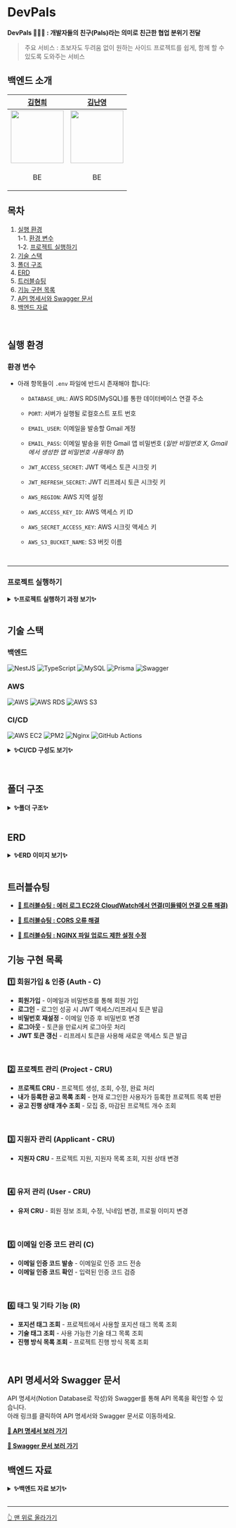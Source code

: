 # **DevPals**  
 **DevPals 🧑‍🤝‍🧑 : 개발자들의 친구(Pals)라는 의미로 친근한 협업 분위기 전달**<br>
> 주요 서비스 : 초보자도 두려움 없이 원하는 사이드 프로젝트를 쉽게, 함께 할 수 있도록 도와주는 서비스<br>

## 백엔드 소개
 | [김현희](https://github.com/Kim-Hyunhee) | [김난영](https://github.com/Algoruu) |
| -- | -- |
| <img src="https://avatars.githubusercontent.com/u/96518301?v=4" width="120" />  | <img src="https://avatars.githubusercontent.com/u/126838925?v=4" width="120" />  |
| <p align="center">BE</p> | <p align="center">BE</p> |

## 목차
1. [실행 환경](#실행-환경)  
   1-1. [환경 변수](#환경-변수)  
   1-2. [프로젝트 실행하기](#프로젝트-실행하기)  
2. [기술 스택](#기술-스택)  
3. [폴더 구조](#폴더-구조)  
4. [ERD](#erd)   
5. [트러블슈팅](#트러블슈팅)  
6. [기능 구현 목록](#기능-구현-목록)
7. [API 명세서와 Swagger 문서](#api-명세서와-swagger-문서)
8. [백엔드 자료](#백엔드-자료)

<br>

## 실행 환경
### 환경 변수
- 아래 항목들이 `.env` 파일에 반드시 존재해야 합니다:
  - `DATABASE_URL`: AWS RDS(MySQL)를 통한 데이터베이스 연결 주소

  - `PORT`: 서버가 실행될 로컬호스트 포트 번호

  - `EMAIL_USER`: 이메일을 발송할 Gmail 계정

  - `EMAIL_PASS`: 이메일 발송을 위한 Gmail 앱 비밀번호 (*일반 비밀번호 X, Gmail에서 생성한 앱 비밀번호 사용해야 함*)

  - `JWT_ACCESS_SECRET`: JWT 액세스 토큰 시크릿 키

  - `JWT_REFRESH_SECRET`: JWT 리프레시 토큰 시크릿 키

  - `AWS_REGION`: AWS 지역 설정

  - `AWS_ACCESS_KEY_ID`: AWS 액세스 키 ID

  - `AWS_SECRET_ACCESS_KEY`: AWS 시크릿 액세스 키

  - `AWS_S3_BUCKET_NAME`: S3 버킷 이름

<br>

---

### 프로젝트 실행하기

<details>
<summary><strong>✨프로젝트 실행하기 과정 보기✨</strong></summary>
<div markdown="1">

### 1️⃣ 프로젝트 클론
```bash
$ git clone https://github.com/D3vPals/backend.git
```

### 2️⃣ 의존성 설치
```bash
$ npm install
```

### 3️⃣ 환경 변수 설정 (.env 파일 생성)
```bash
$ touch .env
$ nano .env  # 또는 vim .env
```
⚠️ [.env](#환경-변수) 파일이 없으면 서버가 정상적으로 실행되지 않습니다.<br>

### 4️⃣ 데이터베이스 연결 (AWS RDS)
AWS RDS에서 MySQL 데이터베이스를 새로 생성한 후, .env 파일의 DATABASE_URL 값을 올바르게 설정하세요.<br>

**Prisma와 데이터베이스 동기화**
```bash
$ npx prisma db push
```
✅ 이 명령어는 Prisma와 MySQL을 동기화하며, 기존 마이그레이션 파일 없이도 작동합니다.<br>

### 5️⃣ 서버 실행 (개발 모드)
```bash
$ npm run start:dev
```

### 6️⃣ 서버 실행 (프로덕션 모드)
```bash
$ npm run build
$ npm run start:prod
```

### 7️⃣ 🔥 배포 서버 실행 방법

- **[📄 🔥 AWS EC2 (Amazon Linux 2023)에서 NestJS 배포하기](https://flint-waitress-888.notion.site/AWS-EC2-Amazon-Linux-2023-NestJS-18f050b5f48180ea94feca1c6c2966fa)**
  - 여기 과정에서 CI/CD가 잘 안먹힌다면 바로 밑의 글로 넘어가면 됩니다!

- **[📄 EC2, PM2, 그리고 GitHub Actions를 연결하여 자동 배포를 설정](https://flint-waitress-888.notion.site/EC2-PM2-GitHub-Actions-183050b5f48181968d16f8a0f96ef635)**
  - Amazon Linux 2023 기반 EC2에 알맞는 CI/CD 과정이 자세하게 나와있습니다.

- **[📄 EC2, PM2, CloudWatch Logs 설정 및 연동: 전체 과정 순서대로 정리](https://flint-waitress-888.notion.site/EC2-PM2-CloudWatch-Logs-183050b5f48181f1baebf6f6d2fd1e5a)**
  - 기존의 AWS CloudWatch에서는 어떤 엔드포인트에서 에러가 났는지 확인할 수 없어서 로그를 추가하는 과정입니다.

- **[📄 에러 로그 EC2와 CloudWatch에서 연결(미들웨어 연결 오류 해결)](https://flint-waitress-888.notion.site/EC2-CloudWatch-183050b5f4818108a02dfb5c00319e06)**
  - AWS CloudWatch Logs를 연결하려다가 미들웨어 연결 오류로 실패한 걸 해결했습니다.

</div>
</details>

<br>

## 기술 스택
### 백엔드
![NestJS](https://img.shields.io/badge/nestjs-%23E0234E.svg?style=for-the-badge&logo=nestjs&logoColor=white) ![TypeScript](https://img.shields.io/badge/typescript-%23007ACC.svg?style=for-the-badge&logo=typescript&logoColor=white) ![MySQL](https://img.shields.io/badge/mysql-4479A1.svg?style=for-the-badge&logo=mysql&logoColor=white) ![Prisma](https://img.shields.io/badge/Prisma-3982CE?style=for-the-badge&logo=Prisma&logoColor=white) ![Swagger](https://img.shields.io/badge/-Swagger-85EA2D?style=for-the-badge&logo=swagger&logoColor=white)

### AWS
![AWS](https://img.shields.io/badge/AWS-232F3E.svg?style=for-the-badge&logo=amazonwebservices&logoColor=white) ![AWS RDS](https://img.shields.io/badge/AWS%20RDS-527FFF.svg?style=for-the-badge&logo=amazonrds&logoColor=white) ![AWS S3](https://img.shields.io/badge/AWS%20S3-569A31.svg?style=for-the-badge&logo=amazons3&logoColor=white)

### CI/CD
![AWS EC2](https://img.shields.io/badge/AWS%20EC2-FF9900.svg?style=for-the-badge&logo=amazonec2&logoColor=white) ![PM2](https://img.shields.io/badge/pm2-2B037A.svg?style=for-the-badge&logo=pm2&logoColor=white) ![Nginx](https://img.shields.io/badge/nginx-009639.svg?style=for-the-badge&logo=nginx&logoColor=white) ![GitHub Actions](https://img.shields.io/badge/GitHub%20Actions-2088FF.svg?style=for-the-badge&logo=githubactions&logoColor=white)

<details>
<summary><strong>✨CI/CD 구성도 보기✨</strong></summary>
<div markdown="1">

![CI/CD 구성도](https://github.com/user-attachments/assets/ac80afd5-f869-4afa-bff7-5cb6ab9cb05b)

</div>
</details>

<br>

<br>

## 폴더 구조

<details>
<summary><strong>✨폴더 구조✨</strong></summary>
<div markdown="1">
 
```bash
backend/
├── prisma/
│   ├── schema.prisma           # Prisma ORM을 위한 데이터베이스 스키마 정의
├── src/
│   ├── constants/              # 프로젝트 전반에서 사용하는 상수 관리
│   │   └── pagination.ts       # 페이지네이션 관련 상수 정의
│   │
│   ├── decorators/             # 커스텀 데코레이터 정의
│   │   ├── auth.decorator.ts   # 특정 엔드포인트를 인증 없이 접근할 수 있도록 설정하는 데코레이터 (ex: @Public())
│   │   ├── curretUser.decorator.ts # 현재 사용자 정보를 가져오는 데코레이터 (ex: @CurrentUser())
│   │
│   ├── middlewares/            # 전역 및 특정 모듈에서 사용할 미들웨어 (prod branch 전용)
│   │   └── logging.middleware.ts #  nginx 로그 파일 미들웨어 (prod branch 전용)
│   │
│   ├── modules/                # 주요 비즈니스 로직 모듈
│   │   ├── applicant/          # 지원자 관리 관련 기능
│   │   │   ├── dto/            
│   │   │   │   ├── create-applicant.dto.ts # 지원자 생성 요청 DTO
│   │   │   │   ├── modify-applicant-status.dto.ts # 지원자 상태 변경 DTO
│   │   │   │   ├── send-email.dto.ts # 지원자 관련 이메일 전송 DTO
│   │   │   ├── applicant.controller.ts # 지원자 관련 API 컨트롤러
│   │   │   ├── applicant.module.ts    # 지원자 모듈 정의
│   │   │   ├── applicant.service.ts   # 지원자 관련 서비스 로직
│   │   │
│   │   ├── auth/               # 인증 및 사용자 인증 관리
│   │   │   ├── dto/
│   │   │   │   ├── jwt-payload.dto.ts # JWT 페이로드 DTO
│   │   │   │   ├── login.dto.ts # 로그인 요청 DTO
│   │   │   │   ├── reset-password.dto.ts # 비밀번호 재설정 DTO
│   │   │   │   ├── signup.dto.ts # 회원가입 요청 DTO
│   │   │   ├── guard/
│   │   │   │   ├── jwt-auth.guard.ts # JWT 인증 가드
│   │   │   ├── strategies/
│   │   │   │   ├── jwt.strategy.ts # JWT 인증 전략
│   │   │   ├── auth.controller.ts  # 인증 관련 API 컨트롤러
│   │   │   ├── auth.module.ts      # 인증 모듈 정의
│   │   │   ├── auth.service.ts     # 인증 관련 서비스 로직
│   │   │
│   │   ├── authenticode/           # 인증 코드 관련 기능 (이메일 인증 등)
│   │   │   ├── dto/
│   │   │   │   ├── send-email-code.dto.ts # 이메일 인증 코드 전송 DTO
│   │   │   │   ├── verify-email-code.dto.ts # 이메일 인증 코드 검증 DTO
│   │   │   ├── authenticode.controller.ts # 인증 코드 API 컨트롤러
│   │   │   ├── authenticode.module.ts # 인증 코드 모듈 정의
│   │   │   ├── authenticode.service.ts # 인증 코드 관련 서비스 로직
│   │   │
│   │   ├── email/                # 이메일 관련 기능
│   │   │   ├── dto/
│   │   │   │   ├── email.dto.ts   # 이메일 요청 DTO
│   │   │   ├── templates/
│   │   │   │   ├── authenticode.html # 이메일 인증 코드 템플릿
│   │   │   │   ├── notification.html # 프로젝트 지원 결과 알림 이메일 템플릿
│   │   │   ├── email.module.ts    # 이메일 모듈 정의
│   │   │   ├── email.service.ts   # 이메일 전송 서비스 로직
│   │   │
│   │   ├── method/                # 진행 방식 관련 기능
│   │   │   ├── method.controller.ts # 진행 방식 관련 API 컨트롤러
│   │   │   ├── method.module.ts    # 진행 방식 모듈 정의
│   │   │   ├── method.service.ts   # 진행 방식 관련 서비스 로직
│   │   │
│   │   ├── notification/           # 알림 관련 기능
│   │   │   ├── notification.controller.ts # 알림 API 컨트롤러
│   │   │   ├── notification.module.ts    # 알림 모듈 정의
│   │   │   ├── notification.service.ts   # 알림 관련 서비스 로직
│   │   │
│   │   ├── position-tag/           # 포지션 태그 관련 기능
│   │   │   ├── position-tag.controller.ts # 포지션 태그 API 컨트롤러
│   │   │   ├── position-tag.module.ts    # 포지션 태그 모듈 정의
│   │   │   ├── position-tag.service.ts   # 포지션 태그 관련 서비스 로직
│   │   │
│   │   ├── prisma/                # 데이터베이스 설정 및 연동
│   │   │   ├── prisma.module.ts    # Prisma 모듈 정의
│   │   │   ├── prisma.service.ts   # Prisma 관련 서비스 로직
│   │   │
│   │   ├── project/               # 프로젝트 관련 기능
│   │   │   ├── dto/
│   │   │   │   ├── create-project.dto.ts # 프로젝트 생성 DTO
│   │   │   │   ├── get-project.dto.ts # 프로젝트 조회 DTO
│   │   │   │   ├── modify-project.dto.ts # 프로젝트 수정 DTO
│   │   │   ├── project.controller.ts # 프로젝트 API 컨트롤러
│   │   │   ├── project.module.ts    # 프로젝트 모듈 정의
│   │   │   ├── project.service.ts   # 프로젝트 관련 서비스 로직
│   │   │
│   │   ├── skill-tag/              # 기술 태그 관련 기능
│   │   │   ├── skill-tag.controller.ts # 기술 태그 API 컨트롤러
│   │   │   ├── skill-tag.module.ts    # 기술 태그 모듈 정의
│   │   │   ├── skill-tag.service.ts   # 기술 태그 관련 서비스 로직
│   │   │
│   │   ├── upload/                 # 파일 업로드 기능
│   │   │   ├── upload.controller.ts # 파일 업로드 API 컨트롤러
│   │   │   ├── upload.module.ts    # 파일 업로드 모듈 정의
│   │   │   ├── upload.service.ts   # 파일 업로드 관련 서비스 로직
│   │   │
│   │   ├── user/                   # 사용자 정보 관리
│   │   │   ├── dto/
│   │   │   │   ├── application-status.dto.ts # 지원 상태 관련 DTO
│   │   │   │   ├── check-nickname.dto.ts # 닉네임 중복 확인 DTO
│   │   │   │   ├── my-info-response.dto.ts # 내 정보 응답 DTO
│   │   │   │   ├── project-response.dto.ts # 프로젝트 응답 DTO
│   │   │   │   ├── update-user.dto.ts # 사용자 정보 수정 DTO
│   │   │   │   ├── user-projects-response.dto.ts # 사용자 프로젝트 응답 DTO
│   │   │   ├── user.controller.ts # 사용자 API 컨트롤러
│   │   │   ├── user.module.ts    # 사용자 모듈 정의
│   │   │   ├── user.service.ts   # 사용자 관련 서비스 로직
│   │   │
│   ├── app.controller.ts          # 메인 애플리케이션 컨트롤러
│   ├── app.module.ts              # 애플리케이션 메인 모듈
│   ├── app.service.ts             # 애플리케이션 서비스 로직
│   ├── main.ts                    # 서버 엔트리포인트 (NestJS 앱 실행)

```
</div>
</details>

<br>

## **ERD**

<details>
<summary><strong>✨ERD 이미지 보기✨</strong></summary>
<div markdown="1">

![ERD 이미지](https://github.com/user-attachments/assets/9e0b556d-31b6-4f3f-a48c-cc13f7789b07)

</div>
</details>

<br>

## 트러블슈팅
- **[📄 트러블슈팅 : 에러 로그 EC2와 CloudWatch에서 연결(미들웨어 연결 오류 해결)](https://flint-waitress-888.notion.site/EC2-CloudWatch-18f050b5f48180c381f4eb30911ab064)** 

- **[📄 트러블슈팅 : CORS 오류 해결](https://flint-waitress-888.notion.site/CORS-18f050b5f48180c68c7ded3f3ed744d3)** 

- **[📄 트러블슈팅 : NGINX 파일 업로드 제한 설정 수정](https://flint-waitress-888.notion.site/NGINX-183050b5f481818db380f35f7242dd72)**


## 기능 구현 목록
### **1️⃣ 회원가입 & 인증 (Auth - C)**
- **회원가입** - 이메일과 비밀번호를 통해 회원 가입  
- **로그인** - 로그인 성공 시 JWT 액세스/리프레시 토큰 발급  
- **비밀번호 재설정** - 이메일 인증 후 비밀번호 변경  
- **로그아웃** - 토큰을 만료시켜 로그아웃 처리  
- **JWT 토큰 갱신** - 리프레시 토큰을 사용해 새로운 액세스 토큰 발급  
<br>

### **2️⃣ 프로젝트 관리 (Project - CRU)**
- **프로젝트 CRU** - 프로젝트 생성, 조회, 수정, 완료 처리  
- **내가 등록한 공고 목록 조회** - 현재 로그인한 사용자가 등록한 프로젝트 목록 반환  
- **공고 진행 상태 개수 조회** - 모집 중, 마감된 프로젝트 개수 조회  
<br>


### **3️⃣ 지원자 관리 (Applicant - CRU)**
- **지원자 CRU** - 프로젝트 지원, 지원자 목록 조회, 지원 상태 변경  
<br>


### **4️⃣ 유저 관리 (User - CRU)**
- **유저 CRU** - 회원 정보 조회, 수정, 닉네임 변경, 프로필 이미지 변경  
<br>


### **5️⃣ 이메일 인증 코드 관리 (C)**
- **이메일 인증 코드 발송** - 이메일로 인증 코드 전송  
- **이메일 인증 코드 확인** - 입력된 인증 코드 검증  
<br>


### **6️⃣ 태그 및 기타 기능 (R)**
- **포지션 태그 조회** - 프로젝트에서 사용할 포지션 태그 목록 조회  
- **기술 태그 조회** - 사용 가능한 기술 태그 목록 조회  
- **진행 방식 목록 조회** - 프로젝트 진행 방식 목록 조회  
<br>

## **API 명세서와 Swagger 문서**
API 명세서(Notion Database로 작성)와 Swagger를 통해 API 목록을 확인할 수 있습니다.<br>
아래 링크를 클릭하여 API 명세서와 Swagger 문서로 이동하세요.<br>

**[📄 API 명세서 보러 가기](https://github.com/user-attachments/assets/02b2ced4-99e0-46d5-be3e-e091ba3fbdb4)**

**[📄 Swagger 문서 보러 가기](https://github.com/user-attachments/assets/f64288c8-64be-4de2-ae30-115a8ae15897)**


## 백엔드 자료

<details>
<summary><strong>✨백엔드 자료 보기✨</strong></summary>
<div markdown="1">


- **[📄 마감일이 되면 isDone: true로 자동으로 업데이트 되도록 구현](https://flint-waitress-888.notion.site/isDone-true-183050b5f48181378e09cd6115819c7f)**

- **[📄 🔥 AWS EC2 (Amazon Linux 2023)에서 NestJS 배포하기](https://flint-waitress-888.notion.site/AWS-EC2-Amazon-Linux-2023-NestJS-18f050b5f48180ea94feca1c6c2966fa)**

- **[📄 EC2, PM2, 그리고 GitHub Actions를 연결하여 자동 배포를 설정](https://flint-waitress-888.notion.site/EC2-PM2-GitHub-Actions-183050b5f48181968d16f8a0f96ef635)**

- **[📄 EC2, PM2, CloudWatch Logs 설정 및 연동: 전체 과정 순서대로 정리](https://flint-waitress-888.notion.site/EC2-PM2-CloudWatch-Logs-183050b5f48181f1baebf6f6d2fd1e5a)**

- **[📄 에러 로그 EC2와 CloudWatch에서 연결(미들웨어 연결 오류 해결)](https://flint-waitress-888.notion.site/EC2-CloudWatch-183050b5f4818108a02dfb5c00319e06)**

- **[📄 EC2와 PM2 설명](https://flint-waitress-888.notion.site/EC2-PM2-183050b5f481812583f1da92da810d0e)**

- **[📄 테스트 코드](https://flint-waitress-888.notion.site/183050b5f481810fa582fcb4c15817e1)**

- **[📄 NGINX 파일 업로드 제한 설정 수정](https://flint-waitress-888.notion.site/NGINX-183050b5f481818db380f35f7242dd72)**

</div>
</details>

<br>

---
[👆 맨 위로 올라가기](#devpals)